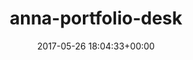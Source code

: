 ---
title:		"anna-portfolio-desk"
mediatype:		"upload"
description:		"TBC"
date:		"2017-05-26 18:04:33+00:00"
album:		"people"
filename:		"anna-portfolio-desk.md"
series:		""
cl_public_id:		"people/anna-portfolio-desk"
cl_version:		1497005354
format:		"tiff"
bytes:		5460628
width:		2158
height:		1440
exposure_mode:		"Auto"
program:		"Program AE"
aperture:		"2.8"
focal_length:		"26.0 mm"
iso:		"250"
shutter_speed:		"1/15"
metering:		"Multi-segment"
flash:		"Off, Did not fire"
white_balance:		"As Shot"
colour_temp:		"5350"
has_crop:		"false"
orientation:		"Horizontal (normal)"
camera_model:		"NIKON D800"
lens_info:		"24-70mm f/2.8"
artist:		"No artist info"
x_resolution:		"300"
y_resolution:		"300"
---